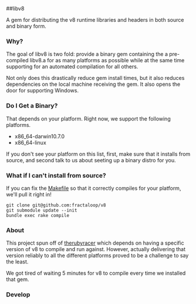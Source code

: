 ##libv8

A gem for distributing the v8 runtime libraries and headers in both source and binary form.

### Why?

The goal of libv8 is two fold: provide a binary gem containing the a pre-compiled libv8.a for as many
platforms as possible while at the same time supporting for an automated compilation for all others.

Not only does this drastically reduce gem install times, but it also reduces dependencies on the local
machine receiving the gem. It also opens the door for supporting Windows.

### Do I Get a Binary?

That depends on your platform. Right now, we support the following platforms.

* x86_64-darwin10.7.0
* x86_64-linux


If you don't see your platform on this list, first, make sure that it installs from source, and second
talk to us about seeting up a binary distro for you.


### What if I can't install from source?


If you can fix the [Makefile](https://github.com/fractaloop/libv8/blob/master/lib/libv8/Makefile) so that it correctly compiles for your platform, we'll pull it right in!

    git clone git@github.com:fractaloop/v8
    git submodule update --init
    bundle exec rake compile


### About

This project spun off of [therubyracer](http://github.com/cowboyd/therubyracer) which depends on having
a specific version of v8 to compile and run against. However, actually delivering that version 
reliably to all the different platforms proved to be a challenge to say the least.

We got tired of waiting 5 minutes for v8 to compile every time we installed that gem.

### Develop

